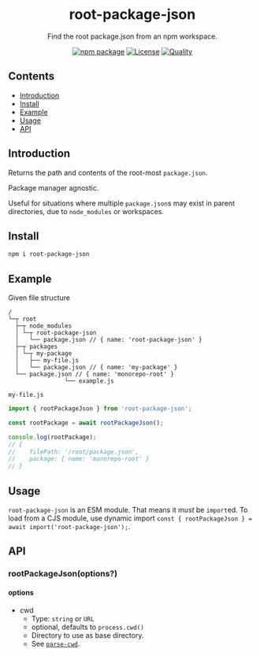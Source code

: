 <div style="text-align:center">

<h1>root-package-json</h1>
<p>Find the root package.json from an npm workspace.</p>

[![npm package](https://badge.fury.io/js/root-package-json.svg)](https://www.npmjs.com/package/root-package-json)
[![License](https://img.shields.io/github/license/JacobLey/jacobley.svg)](https://github.com/JacobLey/jacobley/blob/main/common/config/publish/LICENSE)
[![Quality](https://img.shields.io/npms-io/quality-score/root-package-json.svg)](https://www.npmjs.com/package/root-package-json)

</div>

## Contents
- [Introduction](#introduction)
- [Install](#install)
- [Example](#example)
- [Usage](#usage)
- [API](#api)

<a name="Introduction"></a>
## Introduction

Returns the path and contents of the root-most `package.json`.

Package manager agnostic.

Useful for situations where multiple `package.json`s may exist in parent directories, due to `node_modules` or workspaces.

<a name="Install"></a>
## Install

```sh
npm i root-package-json
```

<a name="Example"></a>
## Example

Given file structure
```
/
└─┬ root
  ├─┬ node_modules
  │ └─┬ root-package-json
  │   └── package.json // { name: 'root-package-json' }
  ├─┬ packages
  │ └─┬ my-package
  │   ├── my-file.js
  │   └── package.json // { name: 'my-package' }
  └── package.json // { name: 'monorepo-root' }
                └── example.js
```

`my-file.js`
```ts
import { rootPackageJson } from 'root-package-json';

const rootPackage = await rootPackageJson();

console.log(rootPackage);
// {
//    filePath: '/root/package.json',
//    package: { name: 'monorepo-root' }
// }
```

<a name="usage"></a>
## Usage

`root-package-json` is an ESM module. That means it _must_ be `import`ed. To load from a CJS module, use dynamic import `const { rootPackageJson } = await import('root-package-json');`.

<a name="api"></a>
## API

### rootPackageJson(options?)

#### options

* cwd
  * Type: `string` or `URL`
  * optional, defaults to `process.cwd()`
  * Directory to use as base directory.
  * See [`parse-cwd`](https://www.npmjs.com/package/parse-cwd).
